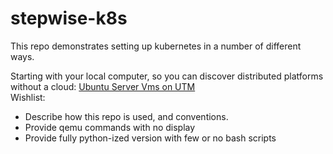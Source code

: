 # stepwise-k8s

This repo demonstrates setting up kubernetes in a number of different ways.  

Starting with your local computer, so you can discover distributed platforms without a cloud: 
[Ubuntu Server Vms on UTM](ubuntu-utm-vms/README.md)  
Wishlist: 
* Describe how this repo is used, and conventions.
* Provide qemu commands with no display
* Provide fully python-ized version with few or no bash scripts
